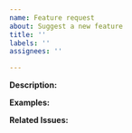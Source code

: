 ```yaml
---
name: Feature request
about: Suggest a new feature
title: ''
labels: ''
assignees: ''

---
```


<!-- Describe your additions or changes -->
**Description:**

<!-- Show how this feature would be used -->
**Examples:**

<!--  Did find any issues that looked similar?  -->
**Related Issues:**
